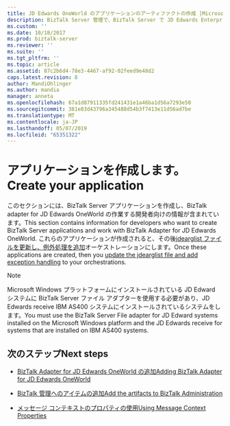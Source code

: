 ```yaml
---
title: JD Edwards OneWorld のアプリケーションのアーティファクトの作成 |Microsoft Docs
description: BizTalk Server 管理で、BizTalk Server で JD Edwards EnterpriseOne の BizTalk アダプターを使用する Visual Studio で、アーティファクトを作成します。
ms.custom: ''
ms.date: 10/18/2017
ms.prod: biztalk-server
ms.reviewer: ''
ms.suite: ''
ms.tgt_pltfrm: ''
ms.topic: article
ms.assetid: 87c2b6d4-78e3-4467-af92-02feed9e48d2
caps.latest.revision: 8
author: MandiOhlinger
ms.author: mandia
manager: anneta
ms.openlocfilehash: 67a1d87911335fd241431e1a46ba1d56a7293e50
ms.sourcegitcommit: 381e83d43796a345488d54b3f7413e11d56ad7be
ms.translationtype: MT
ms.contentlocale: ja-JP
ms.lasthandoff: 05/07/2019
ms.locfileid: "65351322"
---
```

# <a name="create-your-application"></a><span data-ttu-id="ab3b3-103">アプリケーションを作成します。</span><span class="sxs-lookup"><span data-stu-id="ab3b3-103">Create your application</span></span>
<span data-ttu-id="ab3b3-104">このセクションには、BizTalk Server アプリケーションを作成し、BizTalk adapter for JD Edwards OneWorld の作業する開発者向けの情報が含まれています。</span><span class="sxs-lookup"><span data-stu-id="ab3b3-104">This section contains information for developers who want to create BizTalk Server applications and work with BizTalk Adapter for JD Edwards OneWorld.</span></span> <span data-ttu-id="ab3b3-105">これらのアプリケーションが作成されると、その後[jdearglist ファイルを更新し、例外処理を追加](using-biztalk-server-exception-handling1.md)オーケストレーションにします。</span><span class="sxs-lookup"><span data-stu-id="ab3b3-105">Once these applications are created, then you [update the jdearglist file and add exception handling](using-biztalk-server-exception-handling1.md) to your orchestrations.</span></span>
  
> [!NOTE]
>  <span data-ttu-id="ab3b3-106">Microsoft Windows プラットフォームにインストールされている JD Edward システムに BizTalk Server ファイル アダプターを使用する必要があり、JD Edwards receive IBM AS400 システムにインストールされているシステムをします。</span><span class="sxs-lookup"><span data-stu-id="ab3b3-106">You must use the BizTalk Server File adapter for JD Edward systems installed on the Microsoft Windows platform and the JD Edwards receive for systems that are installed on IBM AS400 systems.</span></span>  
  
## <a name="next-steps"></a><span data-ttu-id="ab3b3-107">次のステップ</span><span class="sxs-lookup"><span data-stu-id="ab3b3-107">Next steps</span></span> 
  
-   [<span data-ttu-id="ab3b3-108">BizTalk Adapter for JD Edwards OneWorld の追加</span><span class="sxs-lookup"><span data-stu-id="ab3b3-108">Adding BizTalk Adapter for JD Edwards OneWorld</span></span>](../core/adding-biztalk-adapter-for-jd-edwards-oneworld.md)  
  
-   [<span data-ttu-id="ab3b3-109">BizTalk 管理へのアイテムの追加</span><span class="sxs-lookup"><span data-stu-id="ab3b3-109">Add the artifacts to BizTalk Administration</span></span>](../core/adding-biztalk-adapter-for-jd-edwards-oneworld.md)  
  
-   [<span data-ttu-id="ab3b3-110">メッセージ コンテキストのプロパティの使用</span><span class="sxs-lookup"><span data-stu-id="ab3b3-110">Using Message Context Properties</span></span>](../core/using-message-context-properties2.md)